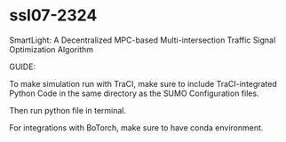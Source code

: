 # ssl07-2324
SmartLight: A Decentralized MPC-based Multi-intersection Traffic Signal Optimization Algorithm

GUIDE:


To make simulation run with TraCI, make sure to include TraCI-integrated Python Code in the same directory as the SUMO Configuration files.

Then run python file in terminal.


For integrations with BoTorch, make sure to have conda environment.